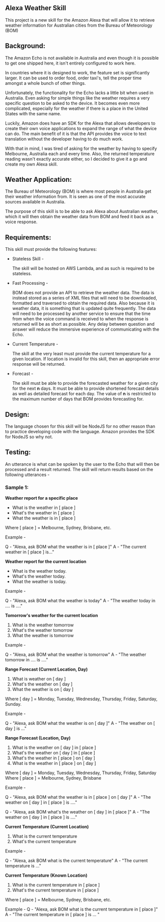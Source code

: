 ## Alexa Weather Skill

This project is a new skill for the Amazon Alexa that will allow it to retrieve
weather information for Australian cities from the Bureau of Meteorology (BOM)

## Background:

The Amazon Echo is not available in Australia and even though it is possible to get
one shipped here, it isn't entirely configured to work here.

In countries where it is designed to work, the feature set is significantly larger. It
can be used to order food, order taxi's, tell the proper time amongst a whole bunch
of other things.

Unfortunately, the functionality for the Echo lacks a little bit when used in Australia. Even
asking for simple things like the weather requires a very specific question to be asked to
the device. It becomes even more complicated, especially for the weather if there is a place in the United States with the same name.

Luckily, Amazon does have an SDK for the Alexa that allows developers to create their own voice applications to expand the range of what the device can do. The main benefit of it is that the API provides the voice to text translation without the developer having to do much work.

With that in mind, I was tired of asking for the weather by having to specify Melbourne, Australia each and every time. Also, the returned temperature reading wasn't exactly accurate either, so I decided to give it a go and create my own Alexa skill.

## Weather Application:

The Bureau of Meteorology (BOM) is where most people in Australia get their weather information from. It is seen as one of the most accurate sources available in Australia.

The purpose of this skill is to be able to ask Alexa about Australian weather, which it will then
obtain the weather data from BOM and feed it back as a voice response.

## Requirements:

This skill must provide the following features:

  - Stateless Skill -

    The skill will be hosted on AWS Lambda, and as such is required to be stateless.

  - Fast Processing -

    BOM does not provide an API to retrieve the weather data. The data is instead stored as a series of XML files that will need to be downloaded, formatted and traversed to obtain the required data. Also because it is weather data, it is something that is updated quite frequently. The data will need to be processed by another service to ensure that the time from when the voice command is received to when the response is returned will be as short as possible. Any delay between question and answer will reduce the immersive experience of communicating with the Echo.

  - Current Temperature -

    The skill at the very least must provide the current temperature for a given location. If location is
    invalid for this skill, then an appropriate error response will be returned.

  - Forecast -

    The skill must be able to provide the forecasted weather for a given city for the next **n** days. It
    must be able to provide shortened forecast details as well as detailed forecast for each day. The value of **n** is restricted to the maximum number of days that BOM provides forecasting for.

## Design:

The language chosen for this skill will be NodeJS for no other reason than to practice developing code with the language. Amazon provides the SDK for NodeJS so why not.

## Testing:

An utterance is what can be spoken by the user to the Echo that will then be processed and a result returned. The skill will return results based on the following utterances -

### Sample 1:

**Weather report for a specific place**

- What is the weather in [ place ]
- What's the weather in [ place ]
- What the weather is in [ place ]

Where [ place ] = Melbourne, Sydney, Brisbane, etc.

Example -

Q - "Alexa, ask BOM what the weather is in [ place ]"
A - "The current weather in [ place ] is..."

**Weather report for the current location**

- What is the weather today.
- What's the weather today.
- What the weather is today.

Example -

Q - "Alexa, ask BOM what the weather is today"
A - "The weather today in .... is ...."

**Tomorrow's weather for the current location**

1. What is the weather tomorrow
2. What's the weather tomorrow
3. What the weather is tomorrow

Example -

Q - "Alexa, ask BOM what the weather is tomorrow"
A - "The weather tomorrow in .... is ...."

**Range Forecast (Current Location, Day)**

1. What is weather on [ day ]
2. What's the weather on [ day ]
3. What the weather is on [ day ]

Where [ day ] = Monday, Tuesday, Wednesday, Thursday, Friday, Saturday, Sunday.

Example -

Q - "Alexa, ask BOM what the weather is on [ day ]"
A - "The weather on [ day ] is ..."

**Range Forecast (Location, Day)**

1. What is the weather on [ day ] in [ place ]
2. What's the weather on [ day ] in [ place ]
3. What's the weather in [ place ] on [ day ]
4. What is the weather in [ place ] on [ day ]

Where [ day ] = Monday, Tuesday, Wednesday, Thursday, Friday, Saturday
Where [ place ] = Melbourne, Sydney, Brisbane

Example -

Q - "Alexa, ask BOM what the weather is in [ place ] on [ day ]"
A - "The weather on [ day ] in [ place ] is ...."

Q - "Alexa, ask BOM what's the weather on [ day ] in [ place ]"
A - "The weather on [ day ] in [ place ] is ...."

**Current Temperature (Current Location)**

1. What is the current temperature
2. What's the current temperature

Example -

Q - "Alexa, ask BOM what is the current temperature"
A - "The current temperature is ..."

**Current Temperature (Known Location)**

1. What is the current temperature in [ place ]
2. What's the current temperature in [ place ]

Where [ place ] = Melbourne, Sydney, Brisbane, etc.

Example -
Q - "Alexa, ask BOM what is the current temperature in [ place ]"
A - "The current temperature in [ place ] is ... "
